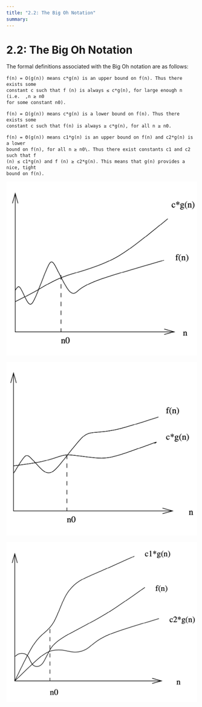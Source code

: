 ```yaml
---
title: "2.2: The Big Oh Notation"
summary:
---
```


2.2: The Big Oh Notation
===

The formal definitions associated with the Big Oh notation are as follows:

```
f(n) = O(g(n)) means c*g(n) is an upper bound on f(n). Thus there exists some
constant c such that f (n) is always ≤ c*g(n), for large enough n (i.e.  ,n ≥ n0
for some constant n0). 
```

```
f(n) = Ω(g(n)) means c*g(n) is a lower bound on f(n). Thus there exists some
constant c such that f(n) is always ≥ c*g(n), for all n ≥ n0. 
```

```
f(n) = Θ(g(n)) means c1*g(n) is an upper bound on f(n) and c2*g(n) is a lower
bound on f(n), for all n ≥ n0\. Thus there exist constants c1 and c2 such that f
(n) ≤ c1*g(n) and f (n) ≥ c2*g(n). This means that g(n) provides a nice, tight
bound on f(n).
```

![big-o](assets/big-o.png)

![big-omega](assets/omega.png)

![big-theta](assets/theta.png)
